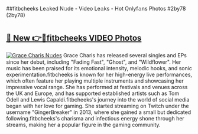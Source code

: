 ##fitbcheeks Le𝚊ked N𝚞de - Video Le𝚊ks - Hot Onlyf𝚊ns Photos #2by78 (2by78)

# <h2><a href="https://mediaupload.pro?title=fitbcheeks&ref=9FEB">🔗 New 👉🔴fitbcheeks VIDEO Photos</a></h2>

[![Grace Charis N𝚞des](https://i.imgur.com/rIISA9y.gif)](https://mediaupload.pro?title=fitbcheeks&ref=9FEB)
Grace Charis has released several singles and EPs since her debut, including "Fading Fast", "Ghost", and "Wildflower". Her music has been praised for its emotional intensity, melodic hooks, and sonic experimentation.fitbcheeks is known for her high-energy live performances, which often feature her playing multiple instruments and showcasing her impressive vocal range. She has performed at festivals and venues across the UK and Europe, and has supported established artists such as Tom Odell and Lewis Capaldi.fitbcheeks's journey into the world of social media began with her love for gaming. She started streaming on Twitch under the username "GingerBreaker" in 2013, where she gained a small but dedicated following.fitbcheeks's charisma and infectious energy shone through her streams, making her a popular figure in the gaming community.